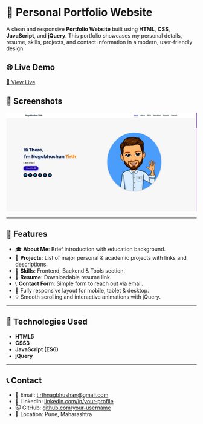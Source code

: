 # 💼 Personal Portfolio Website

A clean and responsive **Portfolio Website** built using **HTML**, **CSS**, **JavaScript**, and **jQuery**. This portfolio showcases my personal details, resume, skills, projects, and contact information in a modern, user-friendly design.

## 🌐 Live Demo

[🔗 View Live](https://your-portfolio-demo-link.com)

## 📸 Screenshots

![Portfolio Screenshot](assets/ss.jpg)


---

## 📁 Features

- 🎓 **About Me**: Brief introduction with education background.
- 💼 **Projects**: List of major personal & academic projects with links and descriptions.
- 🧠 **Skills**: Frontend, Backend & Tools section.
- 📄 **Resume**: Downloadable resume link.
- 📞 **Contact Form**: Simple form to reach out via email.
- 🎨 Fully responsive layout for mobile, tablet & desktop.
- 💡 Smooth scrolling and interactive animations with jQuery.

---

## 🚀 Technologies Used

- **HTML5**
- **CSS3**
- **JavaScript (ES6)**
- **jQuery**

---

## 📞 Contact

- 📧 Email: tirthnagbhushan@gmail.com
- 🔗 LinkedIn: [linkedin.com/in/your-profile](https://www.linkedin.com/in/nagbhushan-tirth-887865229/)
- 🐱 GitHub: [github.com/your-username](https://github.com/nt56)
- 📍 Location: Pune, Maharashtra
